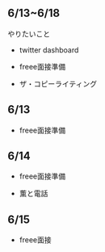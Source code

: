 



## 6/13~6/18

やりたいこと

- twitter dashboard

- freee面接準備

- ザ・コピーライティング




## 6/13

- freee面接準備



## 6/14

- freee面接準備

- 薫と電話


## 6/15

- freee面接







